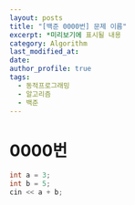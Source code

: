 ```yaml
---
layout: posts
title: "[백준 0000번] 문제 이름"
excerpt: *미리보기에 표시될 내용
category: Algorithm
last_modified_at:
date: 
author_profile: true
tags:
  - 동적프로그래밍
  - 알고리즘
  - 백준
---
```



# 0000번

```C++
int a = 3;
int b = 5;
cin << a + b;
```
